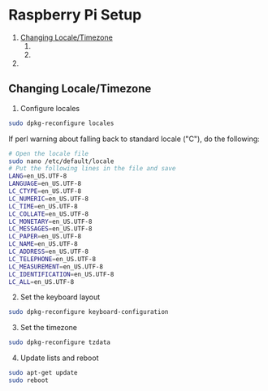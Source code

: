 # Raspberry Pi Setup

1. [Changing Locale/Timezone](#locale_timezone)
    1. []()
    1. []()
1. []()


## Changing Locale/Timezone <a id="locale_timezone"></a>
1. Configure locales
```bash
sudo dpkg-reconfigure locales
```
If perl warning about falling back to standard locale ("C"), do the following:
```bash
# Open the locale file
sudo nano /etc/default/locale
# Put the following lines in the file and save
LANG=en_US.UTF-8
LANGUAGE=en_US.UTF-8
LC_CTYPE=en_US.UTF-8
LC_NUMERIC=en_US.UTF-8
LC_TIME=en_US.UTF-8
LC_COLLATE=en_US.UTF-8
LC_MONETARY=en_US.UTF-8
LC_MESSAGES=en_US.UTF-8
LC_PAPER=en_US.UTF-8
LC_NAME=en_US.UTF-8
LC_ADDRESS=en_US.UTF-8
LC_TELEPHONE=en_US.UTF-8
LC_MEASUREMENT=en_US.UTF-8
LC_IDENTIFICATION=en_US.UTF-8
LC_ALL=en_US.UTF-8
```

2. Set the keyboard layout
```bash
sudo dpkg-reconfigure keyboard-configuration
```
3. Set the timezone
```bash
sudo dpkg-reconfigure tzdata
```
4. Update lists and reboot
```bash
sudo apt-get update
sudo reboot
```
